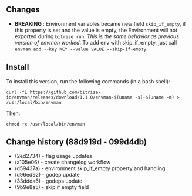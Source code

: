 ## Changes

* __BREAKING__ : Environment variables became new field `skip_if_empty`, if this property is set and the value is empty, the Environment will not exported during `bitrise run`. *This is the same behavior as previous version of envman worked*. To add env with skip_if_empty, just call `envman add --key KEY --value VALUE --skip-if-empty`.


## Install

To install this version, run the following commands (in a bash shell):

```
curl -fL https://github.com/bitrise-io/envman/releases/download/1.1.0/envman-$(uname -s)-$(uname -m) > /usr/local/bin/envman
```

Then:

```
chmod +x /usr/local/bin/envman
```

## Change history (88d919d - 099d4db)

* (2ed2734) - flag usage updates
* (a105e06) - create changelog workflow
* (d59437a) - environment skip_if_empty property and handling
* (d96ed92) - godep update
* (33ddda6) - godeps update
* (9b9e8a5) - skip if empty field
